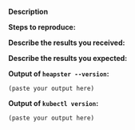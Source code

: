 <!--
Before you report a new issue, make sure that we do not have any duplicates
already open. You can ensure this by searching the issue list for this
repository. If there is a duplicate, please close your issue and add a comment
to the existing issue instead.

** please remove empty sections and comments before submitting **
-->

**Description**

<!--
Briefly describe the problem you are having in a few paragraphs.
-->

**Steps to reproduce:**


**Describe the results you received:**


**Describe the results you expected:**


**Output of `heapster --version`:**

```
(paste your output here)
```

**Output of `kubectl version`:**

```
(paste your output here)
```
